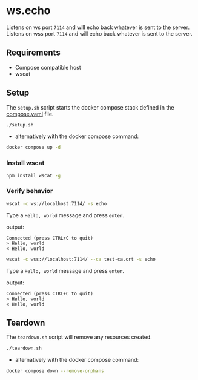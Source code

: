 # ws.echo

Listens on ws port `7114` and will echo back whatever is sent to the server.
Listens on wss port `7114` and will echo back whatever is sent to the server.

## Requirements

- Compose compatible host
- wscat

## Setup

The `setup.sh` script starts the docker compose stack defined in the [compose.yaml](compose.yaml) file.

```bash
./setup.sh
```

- alternatively with the docker compose command:

```bash
docker compose up -d
```

### Install wscat

```bash
npm install wscat -g
```

### Verify behavior

```bash
wscat -c ws://localhost:7114/ -s echo
```

Type a `Hello, world` message and press `enter`.

output:

```text
Connected (press CTRL+C to quit)
> Hello, world
< Hello, world
```

```bash
wscat -c wss://localhost:7114/ --ca test-ca.crt -s echo
```

Type a `Hello, world` message and press `enter`.

output:

```text
Connected (press CTRL+C to quit)
> Hello, world
< Hello, world
```

## Teardown

The `teardown.sh` script will remove any resources created.

```bash
./teardown.sh
```

- alternatively with the docker compose command:

```bash
docker compose down --remove-orphans
```

